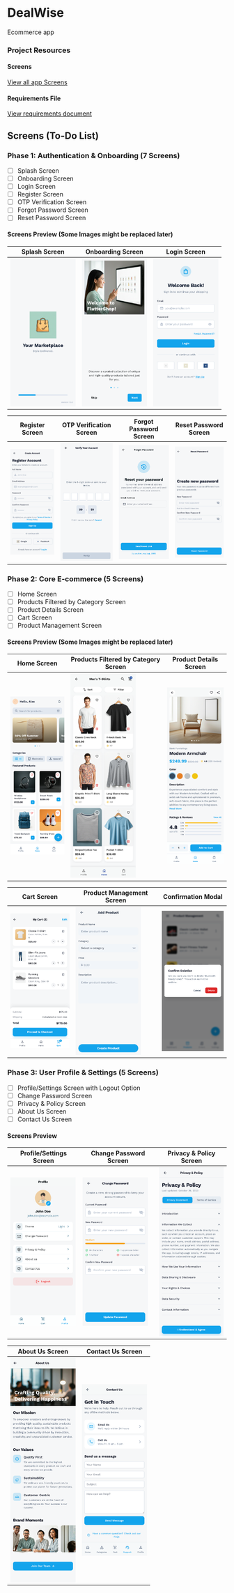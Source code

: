 # DealWise

Ecommerce app

### Project Resources

#### Screens

[View all app Screens](https://drive.google.com/drive/folders/18KV7zYGxBgkXxCLA_sJJjNdZYmJlHCVL?usp=sharing)

#### Requirements File

[View requirements document](https://drive.google.com/file/d/17eGqp234L7gWxarrzBVePJ9ttY2BxjW6/view?usp=sharing)

## Screens (To-Do List)

### Phase 1: Authentication & Onboarding (7 Screens)

-   [ ] Splash Screen
-   [ ] Onboarding Screen
-   [ ] Login Screen
-   [ ] Register Screen
-   [ ] OTP Verification Screen
-   [ ] Forgot Password Screen
-   [ ] Reset Password Screen

#### Screens Preview (Some Images might be replaced later)

| Splash Screen                                                    | Onboarding Screen                                                    | Login Screen                                                    |
| ---------------------------------------------------------------- | -------------------------------------------------------------------- | --------------------------------------------------------------- |
| <img src="documentation/phase1/splash_screen.png" width="150" /> | <img src="documentation/phase1/onboarding_screen.png" width="150" /> | <img src="documentation/phase1/login_screen.png" width="150" /> |

| Register Screen                                                    | OTP Verification Screen                                                    | Forgot Password Screen                                                    | Reset Password Screen                                                    |
| ------------------------------------------------------------------ | -------------------------------------------------------------------------- | ------------------------------------------------------------------------- | ------------------------------------------------------------------------ |
| <img src="documentation/phase1/register_screen.png" width="150" /> | <img src="documentation/phase1/otp_verification_screen.png" width="150" /> | <img src="documentation/phase1/forgot_password_screen.png" width="150" /> | <img src="documentation/phase1/reset_password_screen.png" width="150" /> |

### Phase 2: Core E-commerce (5 Screens)

-   [ ] Home Screen
-   [ ] Products Filtered by Category Screen
-   [ ] Product Details Screen
-   [ ] Cart Screen
-   [ ] Product Management Screen

#### Screens Preview (Some Images might be replaced later)

| Home Screen                                                    | Products Filtered by Category Screen                                           | Product Details Screen                                                    |
| -------------------------------------------------------------- | ------------------------------------------------------------------------------ | ------------------------------------------------------------------------- |
| <img src="documentation/phase2/home_screen.png" width="150" /> | <img src="documentation/phase2/products_by_category_screen.png" width="150" /> | <img src="documentation/phase2/product_details_screen.png" width="150" /> |

| Cart Screen                                                    | Product Management Screen                                      | Confirmation Modal                                       |
| -------------------------------------------------------------- | -------------------------------------------------------------- | -------------------------------------------------------- |
| <img src="documentation/phase2/cart_screen.png" width="150" /> | <img src="documentation/phase2/add_product.png" width="150" /> | <img src="documentation/phase2/modal.png" width="150" /> |

### Phase 3: User Profile & Settings (5 Screens)

-   [ ] Profile/Settings Screen with Logout Option
-   [ ] Change Password Screen
-   [ ] Privacy & Policy Screen
-   [ ] About Us Screen
-   [ ] Contact Us Screen

#### Screens Preview

| Profile/Settings Screen                                                    | Change Password Screen                                                    | Privacy & Policy Screen                                                  |
| -------------------------------------------------------------------------- | ------------------------------------------------------------------------- | ------------------------------------------------------------------------ |
| <img src="documentation/phase3/profile_settings_screen.png" width="150" /> | <img src="documentation/phase3/change_password_screen.png" width="150" /> | <img src="documentation/phase3/privacy_policy_screen.png" width="150" /> |

| About Us Screen                                                    | Contact Us Screen                                                    |
| ------------------------------------------------------------------ | -------------------------------------------------------------------- |
| <img src="documentation/phase3/about_us_screen.png" width="150" /> | <img src="documentation/phase3/contact_us_screen.png" width="150" /> |
